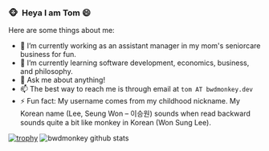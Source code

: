 ### :monkey_face:  &nbsp;Heya I am Tom 😄

<!--
**bwdmonkey/bwdmonkey** is a ✨ _special_ ✨ repository because its `README.md` (this file) appears on your GitHub profile.

Here are some ideas to get you started:

- 🔭 I’m currently working on ...
- 🌱 I’m currently learning ...
- 👯 I’m looking to collaborate on ...
- 🤔 I’m looking for help with ...
- 💬 Ask me about ...
- 📫 How to reach me: ...
- 😄 Pronouns: ...
- ⚡ Fun fact: ...
-->
Here are some things about me:
- 🔭 I’m currently working as an assistant manager in my mom's seniorcare business for fun.
- 🌱 I’m currently learning software development, economics, business, and philosophy.
- 💬 Ask me about anything!
- 📫 The best way to reach me is through email at `tom AT bwdmonkey.dev`
- ⚡ Fun fact: My username comes from my childhood nickname. My Korean name (Lee, Seung Won – 이승원) sounds when read backward sounds quite a bit like monkey in Korean (Won Sung Lee).

[![trophy](https://github-profile-trophy.vercel.app/?username=bwdmonkey&theme=onedark&row=1)](https://github.com/ryo-ma/github-profile-trophy)
<img src="https://github-readme-stats.vercel.app/api?username=bwdmonkey&show_icons=true&theme=radical&hide=contribs&show_icons=true&include_all_commits=true" alt="bwdmonkey github stats" />
